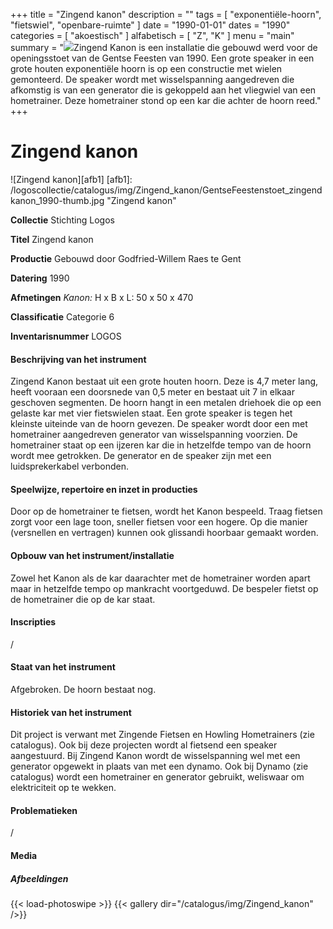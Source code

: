 ﻿+++
title = "Zingend kanon"
description = ""
tags = [
    "exponentiële-hoorn", "fietswiel", "openbare-ruimte"
]
date = "1990-01-01"
dates = "1990"
categories = [
"akoestisch"
]
alfabetisch = [ "Z", "K"
]
menu = "main"
summary = "<a href='/logoscollectie/catalogus/1990/zingend_kanon'><img src='/logoscollectie/catalogus/img/Zingend_kanon/GentseFeestenstoet_zingendkanon_1990-thumb.jpg'></a>Zingend Kanon is een installatie die gebouwd werd voor de openingsstoet van de Gentse Feesten van 1990. Een grote speaker in een grote houten exponentiële hoorn is op een constructie met wielen gemonteerd. De speaker wordt met wisselspanning aangedreven die afkomstig is van een generator die is gekoppeld aan het vliegwiel van een hometrainer. Deze hometrainer stond op een kar die achter de hoorn reed."
+++

# Zingend kanon

![Zingend kanon][afb1]
[afb1]: /logoscollectie/catalogus/img/Zingend_kanon/GentseFeestenstoet_zingendkanon_1990-thumb.jpg "Zingend kanon"

**Collectie**
Stichting Logos

**Titel**
Zingend kanon

**Productie**
Gebouwd door Godfried-Willem Raes te Gent

**Datering**
1990

**Afmetingen**
*Kanon:*
H x B x L: 50 x 50 x 470 

**Classificatie**
Categorie 6

**Inventarisnummer**
LOGOS 

#### Beschrijving van het instrument
Zingend Kanon bestaat uit een grote houten hoorn. Deze is 4,7 meter lang, heeft vooraan een doorsnede van 0,5 meter en bestaat uit 7 in elkaar geschoven segmenten. De hoorn hangt in een metalen driehoek die op een gelaste kar met vier fietswielen staat. Een grote speaker is tegen het kleinste uiteinde van de hoorn gevezen. De speaker wordt door een met hometrainer aangedreven generator van wisselspanning voorzien. De hometrainer staat op een ijzeren kar die in hetzelfde tempo van de hoorn wordt mee getrokken. De generator en de speaker zijn met een luidsprekerkabel verbonden.  

#### Speelwijze, repertoire en inzet in producties
Door op de hometrainer te fietsen, wordt het Kanon bespeeld. Traag fietsen zorgt voor een lage toon, sneller fietsen voor een hogere. Op die manier (versnellen en vertragen) kunnen ook glissandi hoorbaar gemaakt worden.

#### Opbouw van het instrument/installatie
Zowel het Kanon als de kar daarachter met de hometrainer worden apart  maar in hetzelfde tempo op mankracht voortgeduwd. De bespeler fietst op de hometrainer die op de kar staat.

#### Inscripties
/

#### Staat van het instrument
Afgebroken. De hoorn bestaat nog.

#### Historiek van het instrument
Dit project is verwant met Zingende Fietsen en Howling Hometrainers (zie catalogus). Ook bij deze projecten wordt al fietsend een speaker aangestuurd. Bij Zingend Kanon wordt de wisselspanning wel met een generator opgewekt in plaats van met een dynamo. Ook bij Dynamo (zie catalogus) wordt een hometrainer en generator gebruikt, weliswaar om elektriciteit op te wekken. 

#### Problematieken
/

#### Media
##### Afbeeldingen
{{< load-photoswipe >}}
{{< gallery dir="/catalogus/img/Zingend_kanon" />}}
